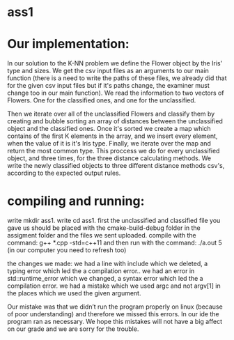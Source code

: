 # ass1

# Our implementation:

In our solution to the K-NN problem we define the Flower object by the Iris' type and sizes. We get the csv input files as an arguments to our main function
(there is a need to write the paths of these files, we already did that for the given csv input files but if it's paths change, the examiner must change too in our main function). We read the information to two vectors of Flowers. One for the classified ones, and one for the unclassified.

Then we iterate over all of the unclassified Flowers and classify them by creating and bubble sorting an array of distances between the unclassified object and the classified ones. Once it's sorted we create a map which contains of the first K elements in the array, and we insert every element, when the value of it is it's
Iris type. Finally, we iterate over the map and return the most common type. 
This proccess we do for every unclassified object, and three times, for the three distance calculating methods.
We write the newly classified objects to three different distance methods csv's, according to the expected output rules.

# compiling and running:
write mkdir ass1.
write cd ass1.
first the unclassified and classified file you gave us should be placed with the cmake-build-debug folder in the assigment folder and the files we sent uploaded.
compile with the command:
g++ *.cpp -std=c++11
and then run with the command:
./a.out 5
(in our computer you need to refresh too)

the changes we made:
we had a line with include which we deleted, a typing error which led the a compilation error..
we had an error in std::runtime_error which we changed, a syntax error which led the a compilation error.
we had a mistake which we used argc and not argv[1] in the places which we used the given argument.

Our mistake was that we didn’t  run the program properly on linux (because of poor understanding) and therefore we missed this errors.
In our ide the program ran as necessary.
We hope this mistakes will not have a big affect on our grade and we are sorry for the trouble.

